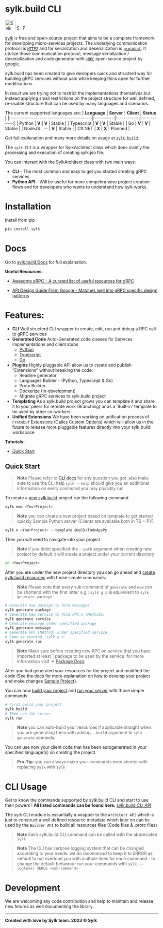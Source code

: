# sylk.build CLI

[<img height="34" alt="Sylk Logo" src="https://s3.eu-central-1.amazonaws.com/assets.sylk.build/logo/sylk-logo-full.png">](https://sylk.build)      [<img height="16" alt="Sylk Downloads" src="https://static.pepy.tech/personalized-badge/sylk?period=total&units=international_system&left_color=brightgreen&right_color=grey&left_text=Downloads">](https://pepy.tech/project/sylk)    [<img height="16" alt="Python 3.7+" src="https://img.shields.io/badge/python-3.7+-blue.svg">](https://www.python.org/downloads/release/python-370/)


[sylk](https://www.sylk.build) is free and open-source project that aims to be a complete framework for developing micro-services projects.
The underlying communication protocol is [```HTTP2```](https://en.wikipedia.org/wiki/HTTP/2) and for serialization and deserialization is [```protobuf```](https://developers.google.com/protocol-buffers/docs/pythontutorial).
It utulize those communication protocol, message serialization / deserialization and code generator with [```gRPC```](https://grpc.io) open-source project by google. 

sylk.build has been created to give devlopers quick and structerd way for building gRPC services without pain while keeping thins open for further modifications.

In result we are trying not to restrict the implemantations themselves but instead applying small restrictions on the project structure for well defined, re-usable structure that can be used by many languages and scenarios.

The current supported languages are:
|                **Language**               | **Server** | **Client** |  **Status**  |
|:-----------------------------------------:|:----------:|:----------:|:------------:|
|     Python     |    **V**   |    **V**   |    Stable    |
| Typescript |    **V**   |    **V**   |    Stable    |
|         Go         |    **V**   |    **V**   | Stable |
| NodeJS |     --     |    **V**   | Stable |
|                   C#.NET                  |    **X**   |    **X**   |    Planned   |

Get full explanation and many more details on usage at [```sylk.build```](https://www.sylk.build).

The `sylk CLI` is a wrapper for SylkArchitect class which does mainly the processing and execution of creating sylk.jso file.

You can interact with the SylkArchitect class with two main ways:

- __CLI__ - The most common and easy to get you started creating gRPC services.
- __Python API__ - Will be useful for more compehransive project creation flows and for developers who wants to understand how sylk works.

# Installation
Install from pip
```sh
pip install sylk
```
# Docs

Go to [sylk.build Docs](https://docs.sylk.build/) for full explanation.

__Useful Resources__:

- [Awesome gRPC - A curated list of useful resources for gRPC](https://github.com/grpc-ecosystem/awesome-grpc)

- [API Design Guide From Google - Matches well into gRPC specific design patterns](https://cloud.google.com/apis/design/)

# Features:

- __CLI__ Well structerd CLI wrapper to create, edit, run and debug a RPC call to gRPC services
- __Generated Code__ Auto-Generated code classes for Services implemantations and client stubs
    * [Python](./docs/source/languages/python.md)
    * [Typescript](./docs/source/languages/typescript.md)
    * [Go](./docs/source/languages/go.md)
- __Plugins__ Highly pluggable API allow us to create and publish "Extensions" without breaking the code:
    * Readme generator
    * Languages Builder - (Python, Typescript & Go)
    * Proto Builder
    * Dockerize (In-development)
    * Migrate gRPC services to sylk.build project
- __Templating__ As a sylk.build project grows you can template it and share it to your peers for remote work (Branching) or as a 'Built-in' template to be used by other co-workers
- __Unified Extensions__ We have been working on unification process of `Protobuf` Extensions (Calles Custom Options) which will allow us in the future to release more pluggable features directly into your sylk.build workspace

__Tutorials:__
- [Quick Start](https://www.sylk.build/docs/quick-start)

## Quick Start 

> __Note__ Please refer to [CLI docs](https://docs.sylk.build/) for any question you got, also make sute to use the CLI help `sylk --help` should give you an additional information on every command you may possibly run

To create a [new sylk.build](https://docs.sylk.build/cli/commands#newn) project run the following command:
```sh
sylk new <YourProject>
```
> __Note__ you can create a new project based on template to get started quickly
Sample Python server (Clients are available both in TS + PY)
```sh
sylk n <YourProject> --template @sylk/TodoAppPy
```

Then you will need to navigate into your project

> __Note__ if you didnt specified the `--path` argument when creating new project by default it will create a project under your current directory

```sh
cd <YourProject>
```

After you are under the new project directory you can go ahead and [create sylk.build resources](./docs/source/commands/commands.md#sylk-generate) with those simple commands:

> __Note__ Please note that every sub-command of `generate` and `new` can be shortend with the first letter e.g : `sylk g p` is equivalent to `sylk generate package`

```sh
# Generate new package to hold messages
sylk generate package
# Generate new service to hold RPC's (Methods)
sylk generate service
# Generate message under specified package
sylk generate message
# Generate RPC (Method) under specified service
# Same as running `sylk g r`
sylk generate rpc
```
> __Note__ Make sure before creating new RPC on service that you have imported at least 1 package to be used by the service. for more information visit -> [Package Docs](https://docs.sylk.build/cli/resources/package)


After you had generated your resources for the project and modified the code (See the docs for more explanation on how to develop your project and make changes [Sample Project](https://docs.sylk.build/cli/quick-start)).

You can now [build your project](https://docs.sylk.build/cli/commands#build) and [run your server](https://docs.sylk.build/cli/commands#run) with those simple commands:

```sh
# First build your project
sylk build
# Then run the server
sylk run 
```

> __Note__ you can auto-build your resources if applicable straight when you are generating them with adding `--build` argument to `sylk generate` comands.

You can use now your client code that has been autogenerated in your specified language(s) on creating the project.

> __Pro-Tip:__ you can always make your commands even shorter with replacing `sylk` with `sylk`

# CLI Usage

Get to know the commands supported by sylk.build CLI and start to use their powers !
__All listed commands can be found here:__
[sylk.build CLI API](https://docs.sylk.build/cli/commands)

The sylk CLI module is essantially a wrapper to the `Architect API` which is just to construct a well defined resource metadata which later on can be used by the `Builder API` to build all resources files (Code files & .proto files)

> __Note__ Each sylk.build CLI command can be called with the abbreviated `sylk`

> __Note__ The CLI has verbose logging system that can be changed accoriding to your needs. we do recommand to keep it to ERROR as default to not overload you with multiple lines for each command - to change the default behaviour run your commands with `sylk --loglevel DEBUG <sub-command>`

# Development

We are welcoming any code contribution and help to maintain and release new fetures as well documenting the library.


---
__Created with love by Sylk team. 2023 © Sylk__